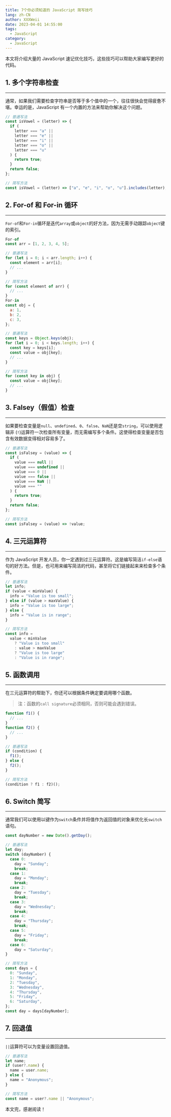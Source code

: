```yaml
---
title: 7个你必须知道的 JavaScript 简写技巧
lang: zh-CN
author: XXXWeii
date: 2023-04-01 14:55:00
tags:
  - JavaScript
category:
  - JavaScript
---
```


本文将介绍大量的 JavaScript 速记优化技巧，这些技巧可以帮助大家编写更好的代码。

## 1. 多个字符串检查

---

通常，如果我们需要检查字符串是否等于多个值中的一个，往往很快会觉得疲惫不堪。幸运的是，JavaScript 有一个内置的方法来帮助你解决这个问题。

```js
// 普通写法
const isVowel = (letter) => {
  if (
    letter === "a" ||
    letter === "e" ||
    letter === "i" ||
    letter === "o" ||
    letter === "u"
  ) {
    return true;
  }
  return false;
};

// 简写方法
const isVowel = (letter) => ["a", "e", "i", "o", "u"].includes(letter);
```

## 2. For-of 和 For-in 循环

---

`For-of`和`For-in`循环是迭代`array`或`object`的好方法，因为无需手动跟踪`object`键的索引。

```js
For-of
const arr = [1, 2, 3, 4, 5];

// 普通写法
for (let i = 0; i < arr.length; i++) {
  const element = arr[i];
  // ...
}

// 简写方法
for (const element of arr) {
  // ...
}
For-in
const obj = {
  a: 1,
  b: 2,
  c: 3,
};

// 普通写法
const keys = Object.keys(obj);
for (let i = 0; i < keys.length; i++) {
  const key = keys[i];
  const value = obj[key];
  // ...
}

// 简写方法
for (const key in obj) {
  const value = obj[key];
  // ...
}
```

## 3. Falsey（假值）检查

---

如果要检查变量是`null`、`undefined`、`0`、`false`、`NaN`还是空`string`，可以使用逻辑非 (`!`)运算符一次检查所有变量，而无需编写多个条件。这使得检查变量是否包含有效数据变得相对容易多了。

```js
// 普通写法
const isFalsey = (value) => {
  if (
    value === null ||
    value === undefined ||
    value === 0 ||
    value === false ||
    value === NaN ||
    value === ""
  ) {
    return true;
  }
  return false;
};

// 简写方法
const isFalsey = (value) => !value;
```

## 4. 三元运算符

---

作为 JavaScript 开发人员，你一定遇到过三元运算符。这是编写简洁`if-else`语句的好方法。但是，也可用来编写简洁的代码，甚至将它们链接起来来检查多个条件。

```js
// 普通写法
let info;
if (value < minValue) {
  info = "Value is too small";
} else if (value > maxValue) {
  info = "Value is too large";
} else {
  info = "Value is in range";
}

// 简写方法
const info =
  value < minValue
    ? "Value is too small"
    : value > maxValue
    ? "Value is too large"
    : "Value is in range";
```

## 5. 函数调用

---

在三元运算符的帮助下，你还可以根据条件确定要调用哪个函数。

> 注：函数的`call signature`必须相同，否则可能会遇到错误。

```js
function f1() {
  // ...
}
function f2() {
  // ...
}

// 普通写法
if (condition) {
  f1();
} else {
  f2();
}

// 简写方法
(condition ? f1 : f2)();
```

## 6. Switch 简写

---

通常我们可以使用以键作为`switch`条件并将值作为返回值的对象来优化长`switch`语句。

```js
const dayNumber = new Date().getDay();

// 普通写法
let day;
switch (dayNumber) {
  case 0:
    day = "Sunday";
    break;
  case 1:
    day = "Monday";
    break;
  case 2:
    day = "Tuesday";
    break;
  case 3:
    day = "Wednesday";
    break;
  case 4:
    day = "Thursday";
    break;
  case 5:
    day = "Friday";
    break;
  case 6:
    day = "Saturday";
}

// 简写方法
const days = {
  0: "Sunday",
  1: "Monday",
  2: "Tuesday",
  3: "Wednesday",
  4: "Thursday",
  5: "Friday",
  6: "Saturday",
};
const day = days[dayNumber];
```

## 7. 回退值

---

`||`运算符可以为变量设置回退值。

```js
// 普通写法
let name;
if (user?.name) {
  name = user.name;
} else {
  name = "Anonymous";
}

// 简写方法
const name = user?.name || "Anonymous";
```

本文完，感谢阅读！
